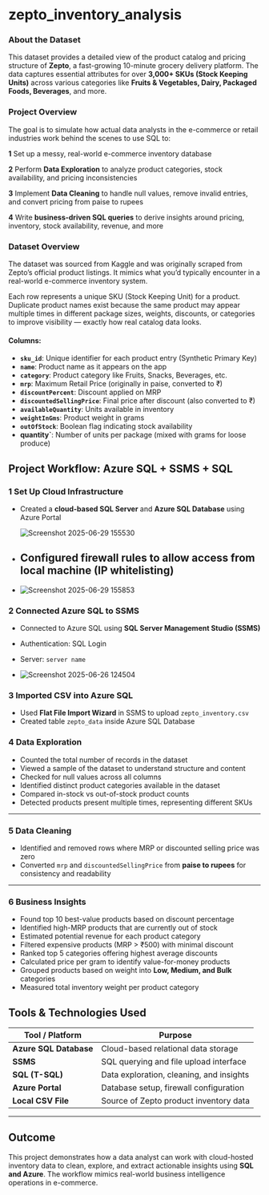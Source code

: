 # zepto_inventory_analysis

###  About the Dataset

This dataset provides a detailed view of the product catalog and pricing structure of **Zepto**, a fast-growing 10-minute grocery delivery platform. The data captures essential attributes for over **3,000+ SKUs (Stock Keeping Units)** across various categories like **Fruits & Vegetables, Dairy, Packaged Foods, Beverages**, and more.


###  Project Overview

The goal is to simulate how actual data analysts in the e-commerce or retail industries work behind the scenes to use SQL to:

 **1** Set up a messy, real-world e-commerce inventory database

**2** Perform **Data Exploration** to analyze product categories, stock availability, and pricing inconsistencies

**3**  Implement **Data Cleaning** to handle null values, remove invalid entries, and convert pricing from paise to rupees

**4**  Write **business-driven SQL queries** to derive insights around pricing, inventory, stock availability, revenue, and more


### Dataset Overview

The dataset was sourced from Kaggle and was originally scraped from Zepto’s official product listings. It mimics what you’d typically encounter in a real-world e-commerce inventory system.

Each row represents a unique SKU (Stock Keeping Unit) for a product. Duplicate product names exist because the same product may appear multiple times in different package sizes, weights, discounts, or categories to improve visibility — exactly how real catalog data looks.

#### Columns:

- **`sku_id`**: Unique identifier for each product entry (Synthetic Primary Key)  
- **`name`**: Product name as it appears on the app  
- **`category`**: Product category like Fruits, Snacks, Beverages, etc.  
- **`mrp`**: Maximum Retail Price (originally in paise, converted to ₹)  
- **`discountPercent`**: Discount applied on MRP  
- **`discountedSellingPrice`**: Final price after discount (also converted to ₹)  
- **`availableQuantity`**: Units available in inventory  
- **`weightInGms`**: Product weight in grams  
- **`outOfStock`**: Boolean flag indicating stock availability  
- **quantity`**: Number of units per package (mixed with grams for loose produce)


## Project Workflow: Azure SQL + SSMS + SQL

### 1️ Set Up Cloud Infrastructure
- Created a **cloud-based SQL Server** and **Azure SQL Database** using Azure Portal

  ![Screenshot 2025-06-29 155530](https://github.com/user-attachments/assets/3a09a36b-f8ce-4803-aaed-ae6433a77fb9)

- ## Configured firewall rules to allow access from local machine (IP whitelisting)

- ![Screenshot 2025-06-29 155853](https://github.com/user-attachments/assets/9ddc45a5-0445-4644-97eb-1de4b615d8ba)


### 2️ Connected Azure SQL to SSMS
- Connected to Azure SQL using **SQL Server Management Studio (SSMS)**
- Authentication: SQL Login
- Server: `server name`

- ![Screenshot 2025-06-26 124504](https://github.com/user-attachments/assets/5a0742e6-30ed-465f-9a09-94e288dadfe3)


### 3️ Imported CSV into Azure SQL
- Used **Flat File Import Wizard** in SSMS to upload `zepto_inventory.csv`
- Created table `zepto_data` inside Azure SQL Database


### 4️ Data Exploration

- Counted the total number of records in the dataset
- Viewed a sample of the dataset to understand structure and content
- Checked for null values across all columns
- Identified distinct product categories available in the dataset
- Compared in-stock vs out-of-stock product counts
- Detected products present multiple times, representing different SKUs
---

### 5️ Data Cleaning

- Identified and removed rows where MRP or discounted selling price was zero
- Converted `mrp` and `discountedSellingPrice` from **paise to rupees** for consistency and readability

---

### 6️ Business Insights

- Found top 10 best-value products based on discount percentage
- Identified high-MRP products that are currently out of stock
- Estimated potential revenue for each product category
- Filtered expensive products (MRP > ₹500) with minimal discount
- Ranked top 5 categories offering highest average discounts
- Calculated price per gram to identify value-for-money products
- Grouped products based on weight into **Low, Medium, and Bulk** categories
- Measured total inventory weight per product category





## Tools & Technologies Used

| Tool / Platform           | Purpose                                     |
|---------------------------|---------------------------------------------|
| **Azure SQL Database**    | Cloud-based relational data storage         |
| **SSMS**                  | SQL querying and file upload interface      |
| **SQL (T-SQL)**           | Data exploration, cleaning, and insights    |
| **Azure Portal**          | Database setup, firewall configuration      |
| **Local CSV File**        | Source of Zepto product inventory data      |

---

##  Outcome

This project demonstrates how a data analyst can work with cloud-hosted inventory data to clean, explore, and extract actionable insights using **SQL and Azure**. The workflow mimics real-world business intelligence operations in e-commerce.

